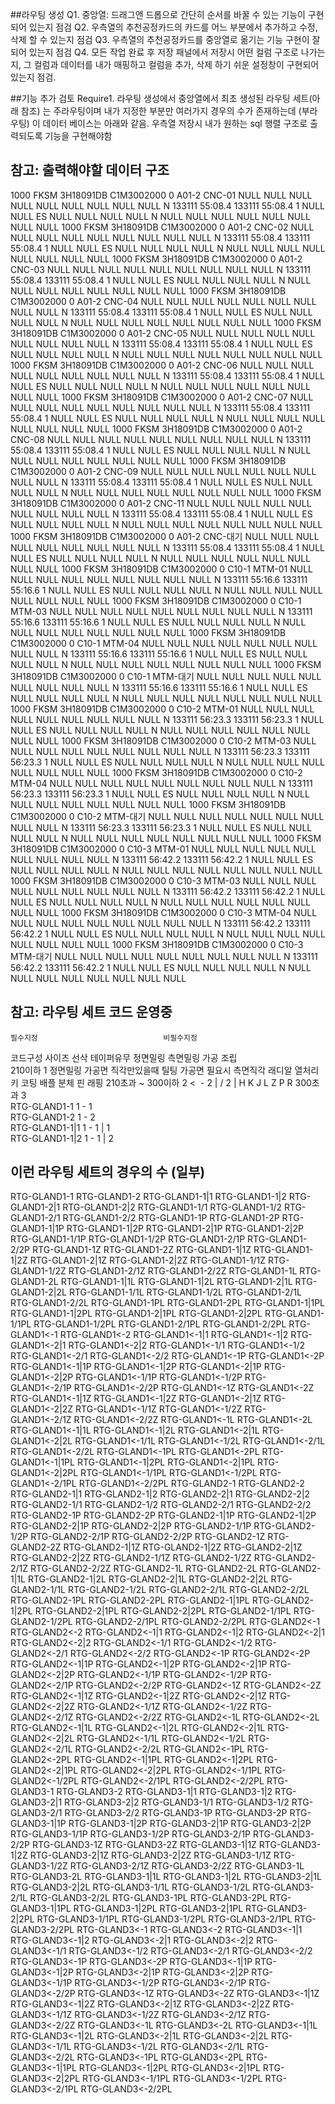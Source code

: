 ##라우팅 생성
Q1. 중앙열: 드래그앤 드롭으로 간단히 순서를 바꿀 수 있는 기능이 구현되어 있는지 점검
Q2. 우측열의 추천공정카드의 카드를 어느 부분에서 추가하고 수정, 삭제 할 수 있는지 점검
Q3. 우측열의 추천공정카드를 중앙열로 옮기는 기능 구현이 잘되어 있는지 점검
Q4. 모든 작업 완료 후 저장 패널에서 저장시 어떤 컬럼 구조로 나가는지, 그 컬럼과 데이터를 내가 매핑하고 컬럼을 추가, 삭제 하기 쉬운 설정창이 구현되어 있는지 점검.

##기능 추가 검토
Require1. 라우팅 생성에서 중앙열에서 최초 생성된 라우팅 세트(아래 참조) 는 주라우팅이며 내가 지정한 부분만 여러가지 경우의 수가 존재하는데 (부라우팅) 이 데이터 베이스는 아래와 같음. 우측열 저장시 내가 원하는 sql 행렬 구조로 출력되도록 기능을 구현해야함

## 참고: 출력해야할 데이터 구조
1000	FKSM	3H18091DB	C1M3002000	0	A01-2	CNC-01	NULL	NULL	NULL	NULL	NULL	NULL	NULL	NULL	NULL	N	133111	55:08.4	133111	55:08.4	1	NULL	NULL	ES	NULL	NULL	NULL	NULL	N	NULL	NULL	NULL	NULL	NULL	NULL	NULL	NULL
1000	FKSM	3H18091DB	C1M3002000	0	A01-2	CNC-02	NULL	NULL	NULL	NULL	NULL	NULL	NULL	NULL	NULL	N	133111	55:08.4	133111	55:08.4	1	NULL	NULL	ES	NULL	NULL	NULL	NULL	N	NULL	NULL	NULL	NULL	NULL	NULL	NULL	NULL
1000	FKSM	3H18091DB	C1M3002000	0	A01-2	CNC-03	NULL	NULL	NULL	NULL	NULL	NULL	NULL	NULL	NULL	N	133111	55:08.4	133111	55:08.4	1	NULL	NULL	ES	NULL	NULL	NULL	NULL	N	NULL	NULL	NULL	NULL	NULL	NULL	NULL	NULL
1000	FKSM	3H18091DB	C1M3002000	0	A01-2	CNC-04	NULL	NULL	NULL	NULL	NULL	NULL	NULL	NULL	NULL	N	133111	55:08.4	133111	55:08.4	1	NULL	NULL	ES	NULL	NULL	NULL	NULL	N	NULL	NULL	NULL	NULL	NULL	NULL	NULL	NULL
1000	FKSM	3H18091DB	C1M3002000	0	A01-2	CNC-05	NULL	NULL	NULL	NULL	NULL	NULL	NULL	NULL	NULL	N	133111	55:08.4	133111	55:08.4	1	NULL	NULL	ES	NULL	NULL	NULL	NULL	N	NULL	NULL	NULL	NULL	NULL	NULL	NULL	NULL
1000	FKSM	3H18091DB	C1M3002000	0	A01-2	CNC-06	NULL	NULL	NULL	NULL	NULL	NULL	NULL	NULL	NULL	N	133111	55:08.4	133111	55:08.4	1	NULL	NULL	ES	NULL	NULL	NULL	NULL	N	NULL	NULL	NULL	NULL	NULL	NULL	NULL	NULL
1000	FKSM	3H18091DB	C1M3002000	0	A01-2	CNC-07	NULL	NULL	NULL	NULL	NULL	NULL	NULL	NULL	NULL	N	133111	55:08.4	133111	55:08.4	1	NULL	NULL	ES	NULL	NULL	NULL	NULL	N	NULL	NULL	NULL	NULL	NULL	NULL	NULL	NULL
1000	FKSM	3H18091DB	C1M3002000	0	A01-2	CNC-08	NULL	NULL	NULL	NULL	NULL	NULL	NULL	NULL	NULL	N	133111	55:08.4	133111	55:08.4	1	NULL	NULL	ES	NULL	NULL	NULL	NULL	N	NULL	NULL	NULL	NULL	NULL	NULL	NULL	NULL
1000	FKSM	3H18091DB	C1M3002000	0	A01-2	CNC-09	NULL	NULL	NULL	NULL	NULL	NULL	NULL	NULL	NULL	N	133111	55:08.4	133111	55:08.4	1	NULL	NULL	ES	NULL	NULL	NULL	NULL	N	NULL	NULL	NULL	NULL	NULL	NULL	NULL	NULL
1000	FKSM	3H18091DB	C1M3002000	0	A01-2	CNC-11	NULL	NULL	NULL	NULL	NULL	NULL	NULL	NULL	NULL	N	133111	55:08.4	133111	55:08.4	1	NULL	NULL	ES	NULL	NULL	NULL	NULL	N	NULL	NULL	NULL	NULL	NULL	NULL	NULL	NULL
1000	FKSM	3H18091DB	C1M3002000	0	A01-2	CNC-대기	NULL	NULL	NULL	NULL	NULL	NULL	NULL	NULL	NULL	N	133111	55:08.4	133111	55:08.4	1	NULL	NULL	ES	NULL	NULL	NULL	NULL	N	NULL	NULL	NULL	NULL	NULL	NULL	NULL	NULL
1000	FKSM	3H18091DB	C1M3002000	0	C10-1	MTM-01	NULL	NULL	NULL	NULL	NULL	NULL	NULL	NULL	NULL	N	133111	55:16.6	133111	55:16.6	1	NULL	NULL	ES	NULL	NULL	NULL	NULL	N	NULL	NULL	NULL	NULL	NULL	NULL	NULL	NULL
1000	FKSM	3H18091DB	C1M3002000	0	C10-1	MTM-03	NULL	NULL	NULL	NULL	NULL	NULL	NULL	NULL	NULL	N	133111	55:16.6	133111	55:16.6	1	NULL	NULL	ES	NULL	NULL	NULL	NULL	N	NULL	NULL	NULL	NULL	NULL	NULL	NULL	NULL
1000	FKSM	3H18091DB	C1M3002000	0	C10-1	MTM-04	NULL	NULL	NULL	NULL	NULL	NULL	NULL	NULL	NULL	N	133111	55:16.6	133111	55:16.6	1	NULL	NULL	ES	NULL	NULL	NULL	NULL	N	NULL	NULL	NULL	NULL	NULL	NULL	NULL	NULL
1000	FKSM	3H18091DB	C1M3002000	0	C10-1	MTM-대기	NULL	NULL	NULL	NULL	NULL	NULL	NULL	NULL	NULL	N	133111	55:16.6	133111	55:16.6	1	NULL	NULL	ES	NULL	NULL	NULL	NULL	N	NULL	NULL	NULL	NULL	NULL	NULL	NULL	NULL
1000	FKSM	3H18091DB	C1M3002000	0	C10-2	MTM-01	NULL	NULL	NULL	NULL	NULL	NULL	NULL	NULL	NULL	N	133111	56:23.3	133111	56:23.3	1	NULL	NULL	ES	NULL	NULL	NULL	NULL	N	NULL	NULL	NULL	NULL	NULL	NULL	NULL	NULL
1000	FKSM	3H18091DB	C1M3002000	0	C10-2	MTM-03	NULL	NULL	NULL	NULL	NULL	NULL	NULL	NULL	NULL	N	133111	56:23.3	133111	56:23.3	1	NULL	NULL	ES	NULL	NULL	NULL	NULL	N	NULL	NULL	NULL	NULL	NULL	NULL	NULL	NULL
1000	FKSM	3H18091DB	C1M3002000	0	C10-2	MTM-04	NULL	NULL	NULL	NULL	NULL	NULL	NULL	NULL	NULL	N	133111	56:23.3	133111	56:23.3	1	NULL	NULL	ES	NULL	NULL	NULL	NULL	N	NULL	NULL	NULL	NULL	NULL	NULL	NULL	NULL
1000	FKSM	3H18091DB	C1M3002000	0	C10-2	MTM-대기	NULL	NULL	NULL	NULL	NULL	NULL	NULL	NULL	NULL	N	133111	56:23.3	133111	56:23.3	1	NULL	NULL	ES	NULL	NULL	NULL	NULL	N	NULL	NULL	NULL	NULL	NULL	NULL	NULL	NULL
1000	FKSM	3H18091DB	C1M3002000	0	C10-3	MTM-01	NULL	NULL	NULL	NULL	NULL	NULL	NULL	NULL	NULL	N	133111	56:42.2	133111	56:42.2	1	NULL	NULL	ES	NULL	NULL	NULL	NULL	N	NULL	NULL	NULL	NULL	NULL	NULL	NULL	NULL
1000	FKSM	3H18091DB	C1M3002000	0	C10-3	MTM-03	NULL	NULL	NULL	NULL	NULL	NULL	NULL	NULL	NULL	N	133111	56:42.2	133111	56:42.2	1	NULL	NULL	ES	NULL	NULL	NULL	NULL	N	NULL	NULL	NULL	NULL	NULL	NULL	NULL	NULL
1000	FKSM	3H18091DB	C1M3002000	0	C10-3	MTM-04	NULL	NULL	NULL	NULL	NULL	NULL	NULL	NULL	NULL	N	133111	56:42.2	133111	56:42.2	1	NULL	NULL	ES	NULL	NULL	NULL	NULL	N	NULL	NULL	NULL	NULL	NULL	NULL	NULL	NULL
1000	FKSM	3H18091DB	C1M3002000	0	C10-3	MTM-대기	NULL	NULL	NULL	NULL	NULL	NULL	NULL	NULL	NULL	N	133111	56:42.2	133111	56:42.2	1	NULL	NULL	ES	NULL	NULL	NULL	NULL	N	NULL	NULL	NULL	NULL	NULL	NULL	NULL	NULL

## 참고: 라우팅 세트 코드 운영중
	필수지정							비필수지정							
코드구성	사이즈	선삭 테이퍼유무	정면밀링		측면밀링			가공						조립	
	210이하 1		정면밀링	가공면	직각만있을때	틸팅	가공면	필요시 측면직각 래디알	열처리	키	코팅	배플	분체	핀	래핑
	210초과 ~ 300이하 2	< 	-	2	|	/	2	|	H	K	J	L	Z	P	R
	300초과 3														
RTG-GLAND1-1	1		-	1											
RTG-GLAND1-2	1		-	2											
RTG-GLAND1-1|1	1		-	1	|		1								
RTG-GLAND1-1|2	1		-	1	|		2								

## 이런 라우팅 세트의 경우의 수 (일부)
RTG-GLAND1-1
RTG-GLAND1-2
RTG-GLAND1-1|1
RTG-GLAND1-1|2
RTG-GLAND1-2|1
RTG-GLAND1-2|2
RTG-GLAND1-1/1
RTG-GLAND1-1/2
RTG-GLAND1-2/1
RTG-GLAND1-2/2
RTG-GLAND1-1P
RTG-GLAND1-2P
RTG-GLAND1-1|1P
RTG-GLAND1-1|2P
RTG-GLAND1-2|1P
RTG-GLAND1-2|2P
RTG-GLAND1-1/1P
RTG-GLAND1-1/2P
RTG-GLAND1-2/1P
RTG-GLAND1-2/2P
RTG-GLAND1-1Z
RTG-GLAND1-2Z
RTG-GLAND1-1|1Z
RTG-GLAND1-1|2Z
RTG-GLAND1-2|1Z
RTG-GLAND1-2|2Z
RTG-GLAND1-1/1Z
RTG-GLAND1-1/2Z
RTG-GLAND1-2/1Z
RTG-GLAND1-2/2Z
RTG-GLAND1-1L
RTG-GLAND1-2L
RTG-GLAND1-1|1L
RTG-GLAND1-1|2L
RTG-GLAND1-2|1L
RTG-GLAND1-2|2L
RTG-GLAND1-1/1L
RTG-GLAND1-1/2L
RTG-GLAND1-2/1L
RTG-GLAND1-2/2L
RTG-GLAND1-1PL
RTG-GLAND1-2PL
RTG-GLAND1-1|1PL
RTG-GLAND1-1|2PL
RTG-GLAND1-2|1PL
RTG-GLAND1-2|2PL
RTG-GLAND1-1/1PL
RTG-GLAND1-1/2PL
RTG-GLAND1-2/1PL
RTG-GLAND1-2/2PL
RTG-GLAND1<-1
RTG-GLAND1<-2
RTG-GLAND1<-1|1
RTG-GLAND1<-1|2
RTG-GLAND1<-2|1
RTG-GLAND1<-2|2
RTG-GLAND1<-1/1
RTG-GLAND1<-1/2
RTG-GLAND1<-2/1
RTG-GLAND1<-2/2
RTG-GLAND1<-1P
RTG-GLAND1<-2P
RTG-GLAND1<-1|1P
RTG-GLAND1<-1|2P
RTG-GLAND1<-2|1P
RTG-GLAND1<-2|2P
RTG-GLAND1<-1/1P
RTG-GLAND1<-1/2P
RTG-GLAND1<-2/1P
RTG-GLAND1<-2/2P
RTG-GLAND1<-1Z
RTG-GLAND1<-2Z
RTG-GLAND1<-1|1Z
RTG-GLAND1<-1|2Z
RTG-GLAND1<-2|1Z
RTG-GLAND1<-2|2Z
RTG-GLAND1<-1/1Z
RTG-GLAND1<-1/2Z
RTG-GLAND1<-2/1Z
RTG-GLAND1<-2/2Z
RTG-GLAND1<-1L
RTG-GLAND1<-2L
RTG-GLAND1<-1|1L
RTG-GLAND1<-1|2L
RTG-GLAND1<-2|1L
RTG-GLAND1<-2|2L
RTG-GLAND1<-1/1L
RTG-GLAND1<-1/2L
RTG-GLAND1<-2/1L
RTG-GLAND1<-2/2L
RTG-GLAND1<-1PL
RTG-GLAND1<-2PL
RTG-GLAND1<-1|1PL
RTG-GLAND1<-1|2PL
RTG-GLAND1<-2|1PL
RTG-GLAND1<-2|2PL
RTG-GLAND1<-1/1PL
RTG-GLAND1<-1/2PL
RTG-GLAND1<-2/1PL
RTG-GLAND1<-2/2PL
RTG-GLAND2-1
RTG-GLAND2-2
RTG-GLAND2-1|1
RTG-GLAND2-1|2
RTG-GLAND2-2|1
RTG-GLAND2-2|2
RTG-GLAND2-1/1
RTG-GLAND2-1/2
RTG-GLAND2-2/1
RTG-GLAND2-2/2
RTG-GLAND2-1P
RTG-GLAND2-2P
RTG-GLAND2-1|1P
RTG-GLAND2-1|2P
RTG-GLAND2-2|1P
RTG-GLAND2-2|2P
RTG-GLAND2-1/1P
RTG-GLAND2-1/2P
RTG-GLAND2-2/1P
RTG-GLAND2-2/2P
RTG-GLAND2-1Z
RTG-GLAND2-2Z
RTG-GLAND2-1|1Z
RTG-GLAND2-1|2Z
RTG-GLAND2-2|1Z
RTG-GLAND2-2|2Z
RTG-GLAND2-1/1Z
RTG-GLAND2-1/2Z
RTG-GLAND2-2/1Z
RTG-GLAND2-2/2Z
RTG-GLAND2-1L
RTG-GLAND2-2L
RTG-GLAND2-1|1L
RTG-GLAND2-1|2L
RTG-GLAND2-2|1L
RTG-GLAND2-2|2L
RTG-GLAND2-1/1L
RTG-GLAND2-1/2L
RTG-GLAND2-2/1L
RTG-GLAND2-2/2L
RTG-GLAND2-1PL
RTG-GLAND2-2PL
RTG-GLAND2-1|1PL
RTG-GLAND2-1|2PL
RTG-GLAND2-2|1PL
RTG-GLAND2-2|2PL
RTG-GLAND2-1/1PL
RTG-GLAND2-1/2PL
RTG-GLAND2-2/1PL
RTG-GLAND2-2/2PL
RTG-GLAND2<-1
RTG-GLAND2<-2
RTG-GLAND2<-1|1
RTG-GLAND2<-1|2
RTG-GLAND2<-2|1
RTG-GLAND2<-2|2
RTG-GLAND2<-1/1
RTG-GLAND2<-1/2
RTG-GLAND2<-2/1
RTG-GLAND2<-2/2
RTG-GLAND2<-1P
RTG-GLAND2<-2P
RTG-GLAND2<-1|1P
RTG-GLAND2<-1|2P
RTG-GLAND2<-2|1P
RTG-GLAND2<-2|2P
RTG-GLAND2<-1/1P
RTG-GLAND2<-1/2P
RTG-GLAND2<-2/1P
RTG-GLAND2<-2/2P
RTG-GLAND2<-1Z
RTG-GLAND2<-2Z
RTG-GLAND2<-1|1Z
RTG-GLAND2<-1|2Z
RTG-GLAND2<-2|1Z
RTG-GLAND2<-2|2Z
RTG-GLAND2<-1/1Z
RTG-GLAND2<-1/2Z
RTG-GLAND2<-2/1Z
RTG-GLAND2<-2/2Z
RTG-GLAND2<-1L
RTG-GLAND2<-2L
RTG-GLAND2<-1|1L
RTG-GLAND2<-1|2L
RTG-GLAND2<-2|1L
RTG-GLAND2<-2|2L
RTG-GLAND2<-1/1L
RTG-GLAND2<-1/2L
RTG-GLAND2<-2/1L
RTG-GLAND2<-2/2L
RTG-GLAND2<-1PL
RTG-GLAND2<-2PL
RTG-GLAND2<-1|1PL
RTG-GLAND2<-1|2PL
RTG-GLAND2<-2|1PL
RTG-GLAND2<-2|2PL
RTG-GLAND2<-1/1PL
RTG-GLAND2<-1/2PL
RTG-GLAND2<-2/1PL
RTG-GLAND2<-2/2PL
RTG-GLAND3-1
RTG-GLAND3-2
RTG-GLAND3-1|1
RTG-GLAND3-1|2
RTG-GLAND3-2|1
RTG-GLAND3-2|2
RTG-GLAND3-1/1
RTG-GLAND3-1/2
RTG-GLAND3-2/1
RTG-GLAND3-2/2
RTG-GLAND3-1P
RTG-GLAND3-2P
RTG-GLAND3-1|1P
RTG-GLAND3-1|2P
RTG-GLAND3-2|1P
RTG-GLAND3-2|2P
RTG-GLAND3-1/1P
RTG-GLAND3-1/2P
RTG-GLAND3-2/1P
RTG-GLAND3-2/2P
RTG-GLAND3-1Z
RTG-GLAND3-2Z
RTG-GLAND3-1|1Z
RTG-GLAND3-1|2Z
RTG-GLAND3-2|1Z
RTG-GLAND3-2|2Z
RTG-GLAND3-1/1Z
RTG-GLAND3-1/2Z
RTG-GLAND3-2/1Z
RTG-GLAND3-2/2Z
RTG-GLAND3-1L
RTG-GLAND3-2L
RTG-GLAND3-1|1L
RTG-GLAND3-1|2L
RTG-GLAND3-2|1L
RTG-GLAND3-2|2L
RTG-GLAND3-1/1L
RTG-GLAND3-1/2L
RTG-GLAND3-2/1L
RTG-GLAND3-2/2L
RTG-GLAND3-1PL
RTG-GLAND3-2PL
RTG-GLAND3-1|1PL
RTG-GLAND3-1|2PL
RTG-GLAND3-2|1PL
RTG-GLAND3-2|2PL
RTG-GLAND3-1/1PL
RTG-GLAND3-1/2PL
RTG-GLAND3-2/1PL
RTG-GLAND3-2/2PL
RTG-GLAND3<-1
RTG-GLAND3<-2
RTG-GLAND3<-1|1
RTG-GLAND3<-1|2
RTG-GLAND3<-2|1
RTG-GLAND3<-2|2
RTG-GLAND3<-1/1
RTG-GLAND3<-1/2
RTG-GLAND3<-2/1
RTG-GLAND3<-2/2
RTG-GLAND3<-1P
RTG-GLAND3<-2P
RTG-GLAND3<-1|1P
RTG-GLAND3<-1|2P
RTG-GLAND3<-2|1P
RTG-GLAND3<-2|2P
RTG-GLAND3<-1/1P
RTG-GLAND3<-1/2P
RTG-GLAND3<-2/1P
RTG-GLAND3<-2/2P
RTG-GLAND3<-1Z
RTG-GLAND3<-2Z
RTG-GLAND3<-1|1Z
RTG-GLAND3<-1|2Z
RTG-GLAND3<-2|1Z
RTG-GLAND3<-2|2Z
RTG-GLAND3<-1/1Z
RTG-GLAND3<-1/2Z
RTG-GLAND3<-2/1Z
RTG-GLAND3<-2/2Z
RTG-GLAND3<-1L
RTG-GLAND3<-2L
RTG-GLAND3<-1|1L
RTG-GLAND3<-1|2L
RTG-GLAND3<-2|1L
RTG-GLAND3<-2|2L
RTG-GLAND3<-1/1L
RTG-GLAND3<-1/2L
RTG-GLAND3<-2/1L
RTG-GLAND3<-2/2L
RTG-GLAND3<-1PL
RTG-GLAND3<-2PL
RTG-GLAND3<-1|1PL
RTG-GLAND3<-1|2PL
RTG-GLAND3<-2|1PL
RTG-GLAND3<-2|2PL
RTG-GLAND3<-1/1PL
RTG-GLAND3<-1/2PL
RTG-GLAND3<-2/1PL
RTG-GLAND3<-2/2PL
